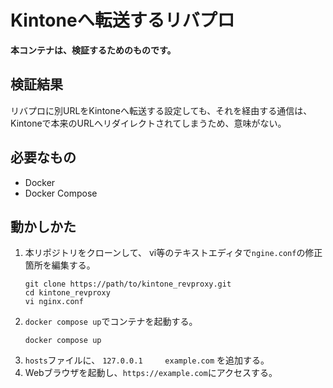 # Kintoneへ転送するリバプロ

**本コンテナは、検証するためのものです。**

## 検証結果

リバプロに別URLをKintoneへ転送する設定しても、それを経由する通信は、Kintoneで本来のURLへリダイレクトされてしまうため、意味がない。

## 必要なもの

- Docker
- Docker Compose

## 動かしかた

1. 本リポジトリをクローンして、 vi等のテキストエディタで`ngine.conf`の修正箇所を編集する。
   ```
   git clone https://path/to/kintone_revproxy.git
   cd kintone_revproxy
   vi nginx.conf
   ```
1. `docker compose up`でコンテナを起動する。
   ```
   docker compose up
   ```
1. `hosts`ファイルに、 `127.0.0.1     example.com` を追加する。
1. Webブラウザを起動し、`https://example.com`にアクセスする。


